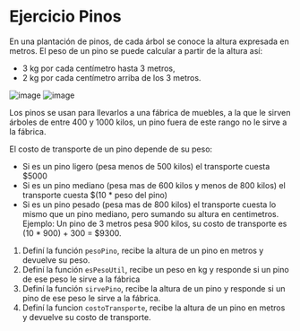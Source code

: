 # Ejercicio Pinos

En una plantación de pinos, de cada árbol se conoce la altura expresada en metros. El peso de un pino se puede calcular a partir de la altura así:
* 3 kg por cada centímetro hasta 3 metros,
* 2 kg por cada centímetro arriba de los 3 metros.

![image](https://user-images.githubusercontent.com/37090248/231638782-88acd0d3-f75e-44dd-bf8f-d9a0579074a7.png)
![image](https://user-images.githubusercontent.com/37090248/231638826-ed3899c9-e62d-43a7-9d43-27d63abcc958.png)

Los pinos se usan para llevarlos a una fábrica de muebles, a la que le sirven árboles de entre 400 y 1000 kilos, un pino fuera de este rango no le sirve a la fábrica. 

El costo de transporte de un pino depende de su peso: 
* Si es un pino ligero (pesa menos de 500 kilos) el transporte cuesta $5000
* Si es un pino mediano (pesa mas de 600 kilos y menos de 800 kilos) el transporte cuesta $(10 * peso del pino)
* Si es un pino pesado (pesa mas de 800 kilos) el transporte cuesta lo mismo que un pino mediano, pero sumando su altura en centimetros. Ejemplo: Un pino de 3 metros pesa 900 kilos, su costo de transporte es (10 * 900) + 300 = $9300.
1. Definí la función `pesoPino`, recibe la altura de un pino en metros y devuelve su peso.
2. Definí la función `esPesoUtil`, recibe un peso en kg y responde si un pino de ese peso le sirve a la fábrica
3. Definí la función `sirvePino`, recibe la altura de un pino y responde si un pino de ese peso le sirve a la fábrica.
4. Definí la funcion `costoTransporte`, recibe la altura de un pino en metros y devuelve su costo de transporte.

